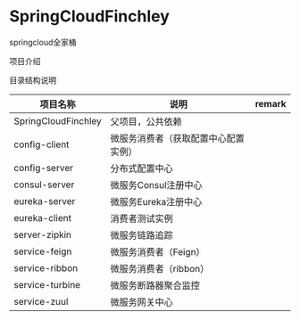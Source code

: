 # SpringCloudFinchley
springcloud全家桶

项目介绍

目录结构说明

| 项目名称            | 说明                                 | remark |
| ------------------- | ------------------------------------ | ------ |
| SpringCloudFinchley | 父项目，公共依赖                     |        |
| config-client       | 微服务消费者（获取配置中心配置实例） |        |
| config-server       | 分布式配置中心                       |        |
| consul-server       | 微服务Consul注册中心                 |        |
| eureka-server       | 微服务Eureka注册中心                 |        |
| eureka-client       | 消费者测试实例                       |        |
| server-zipkin       | 微服务链路追踪                       |        |
| service-feign       | 微服务消费者（Feign）                |        |
| service-ribbon      | 微服务消费者（ribbon）               |        |
| service-turbine     | 微服务断路器聚合监控                 |        |
| service-zuul        | 微服务网关中心                       |        |